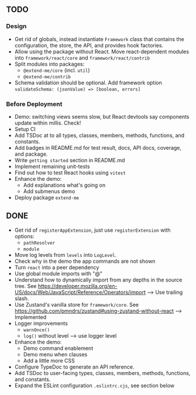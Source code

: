 ## TODO

### Design

* Get rid of globals, instead instantiate `Framework` class that
  contains the configuration, the store, the API, and provides hook factories.
* Allow using the package without React.
  Move react-dependent modules into `framework/react/core`
  and `framework/react/contrib`
* Split modules into packages:
  * `@extend-me/core` (incl. `util`)
  * `@extend-me/contrib`
* Schema validation should be optional.
  Add framework option `validateSchema: (jsonValue) => [boolean, errors]`

### Before Deployment

* Demo: switching views seems slow, but React devtools
  say components update within millis. Check!
* Setup CI
* Add TSDoc at to all types, classes, members, methods,
  functions, and constants.
* Add badges in README.md for test result, docs, API docs, coverage,
  and package.
* Write `getting started` section in README.md
* Implement remaining unit-tests
* Find out how to test React hooks using `vitest`
* Enhance the demo:
  - Add explanations what's going on
  - Add submenus demo
* Deploy package `extend-me`

## DONE

* Get rid of `registerAppExtension`, just use `registerExtension` with
  options:
  - `pathResolver`
  - `module`
* Move log levels from `levels` into `LogLevel`.
* Check why in the demo the app commands are not shown
* Turn `react` into a peer dependency
* Use global module imports with "@"
* Understand how to dynamically import from any
  depths in the source tree. See
  https://developer.mozilla.org/en-US/docs/Web/JavaScript/Reference/Operators/import
  --> Use trailing slash.
* Use Zustand's vanilla store for `framework/core`. See
  https://github.com/pmndrs/zustand#using-zustand-without-react
  --> Implemented
* Logger improvements
  - `warnOnce()`
  - `log()` without level --> use logger level
* Enhance the demo:
  - Demo command enablement
  - Demo menu when clauses
  - Add a little more CSS
* Configure TypeDoc to generate an API reference.
* Add TSDoc to user-facing types, classes, members, methods,
  functions, and constants.
* Expand the ESLint configuration `.eslintrc.cjs`, see section below
